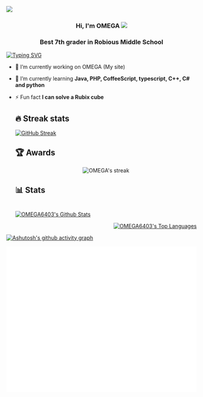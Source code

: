![](https://hit.yhype.me/github/profile?user_id=98067930)

 <h3 align="center">
  Hi, I'm OMEGA
 
<img src="https://media.giphy.com/media/hvRJCLFzcasrR4ia7z/giphy.gif" width="28">

  <h3 align="center">Best 7th grader in Robious Middle School</h3>

 [![Typing SVG](https://readme-typing-svg.demolab.com?font=Fira+Code&pause=1250&color=39FF14&center=true&width=500&lines=%F0%9F%91%8B+Hi%2C+I'm+Omega!;I+mainly+use+JavaScript%2C+HTML+and+CSS.+%E2%80%8D%F0%9F%92%BB;I+have+two+years+of+Coding+experience.%E2%8F%B0;I+would+love+to+collab!%F0%9F%A4%9D;Please+follow+me+if+you+enjoy+my+work.%F0%9F%99%8F;Thanks+for+visiting+my+profile!%F0%9F%99%8C)](https://git.io/typing-svg)

- 🔭 I’m currently working on OMEGA (My site)

- 🌱 I’m currently learning **Java, PHP, CoffeeScript, typescript, C++, C# and python**

- ⚡ Fun fact **I can solve a Rubix cube**

  ## 🔥 Streak stats

  <p align="center">

  <a href="https://git.io/streak-stats">
   
   [![GitHub Streak](https://github-readme-streak-stats.herokuapp.com?user=OMEGA6404&theme=tokyonight)](https://git.io/streak-stats)

  ## 🏆 Awards
   
    <p align="center">

    <img title="🔥 Get readme awards for your profile at github.com/ryo-ma/github-profile-trophy" alt="OMEGA's streak" src="https://github-profile-trophy.vercel.app/?username=OMEGA6404&column=-1&theme=darkhub&no-bg=true&no-frame=true"/>
  </a>

  ## 📊 Stats
  
  <p align="Left">
     
  <br/>
    <a href="https://github.com/anuraghazra/github-readme-stats"><img alt="OMEGA6403's Github Stats" src="https://denvercoder1-github-readme-stats.vercel.app/api/?username=OMEGA6404&layout=compact&show_icons=true&include_all_commits=true&count_private=true&hide_border=true&theme=github_dark" height="192px"/></a>

 <p align="right">
  <a href="https://github.com/anuraghazra/github-readme-stats"><img alt="OMEGA6403's Top Languages" src="https://github-readme-stats.vercel.app/api/top-langs/?username=OMEGA6404&langs_count=8&layout=compact&theme=github_dark&hide_border=true" height="192px"/></a>
  <br/>
  
[![Ashutosh's github activity graph](https://activity-graph.herokuapp.com/graph?username=OMEGA6404&theme=tokyo-night)](https://github.com/ashutosh00710/github-readme-activity-graph)
      
![Metrics](/github-metrics.svg)
